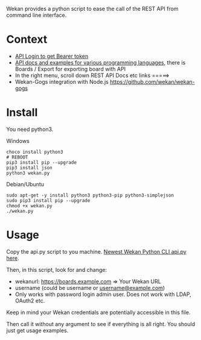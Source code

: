 Wekan provides a python script to ease the call of the REST API from command line interface.

# Context

- [API Login to get Bearer token](REST-API#example-call---as-form-data)
- [API docs and examples for various programming languages](https://wekan.github.io/api/), there is Boards / Export for exporting board with API
- In the right menu, scroll down REST API Docs etc links =====>
- Wekan-Gogs integration with Node.js https://github.com/wekan/wekan-gogs

# Install

You need python3.

Windows
```
choco install python3
# REBOOT
pip3 install pip --upgrade
pip3 install json
python3 wekan.py
```
Debian/Ubuntu
```
sudo apt-get -y install python3 python3-pip python3-simplejson
sudo pip3 install pip --upgrade
chmod +x wekan.py
./wekan.py
```

# Usage

Copy the api.py script to you machine. [Newest Wekan Python CLI api.py here](https://raw.githubusercontent.com/wekan/wekan/master/api.py).

Then, in this script, look for and change:
- wekanurl: https://boards.example.com => Your Wekan URL
- username (could be username or username@example.com)
- Only works with password login admin user. Does not work with LDAP, OAuth2 etc.

Keep in mind your Wekan credentials are potentially accessible in this file.

Then call it without any argument to see if everything is all right. You should just get usage examples.
